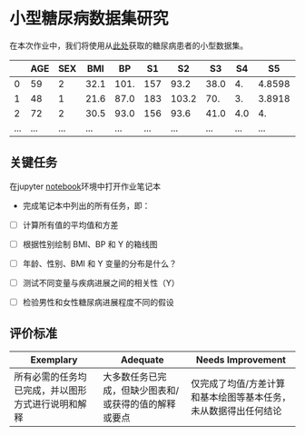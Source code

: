 # 小型糖尿病数据集研究

<!-- In this assignment, we will work with a small dataset of diabetes patients taken from [here](https://www4.stat.ncsu.edu/~boos/var.select/diabetes.html). -->
在本次作业中，我们将使用从[此处](https://www4.stat.ncsu.edu/~boos/var.select/diabetes.html)获取的糖尿病患者的小型数据集。

|   | AGE | SEX | BMI | BP | S1 | S2 | S3 | S4 | S5 | S6 | Y  |
|---|-----|-----|-----|----|----|----|----|----|----|----|----|
| 0 | 59 | 2 | 32.1 | 101. | 157 | 93.2 | 38.0 | 4. | 4.8598 | 87 | 151 |
| 1 | 48 | 1 | 21.6 | 87.0 | 183 | 103.2 | 70. | 3. | 3.8918 | 69 | 75 |
| 2 | 72 | 2 | 30.5 | 93.0 | 156 | 93.6 | 41.0 | 4.0 | 4. | 85 | 141 |
| ... | ... | ... | ... | ...| ...| ...| ...| ...| ...| ...| ... |

## 关键任务

<!-- * Open the [assignment notebook](assignment.ipynb) in a jupyter notebook environment -->
在jupyter [notebook](assignment.ipynb)环境中打开作业笔记本

<!-- * Complete all tasks listed in the notebook, namely: -->
* 完成笔记本中列出的所有任务，即：
* [ ] 计算所有值的平均值和方差
* [ ] 根据性别绘制 BMI、BP 和 Y 的箱线图
* [ ] 年龄、性别、BMI 和 Y 变量的分布是什么？
* [ ] 测试不同变量与疾病进展之间的相关性（Y）
* [ ] 检验男性和女性糖尿病进展程度不同的假设

   <!-- * [ ] Compute mean values and variance for all values
   * [ ] Plot boxplots for BMI, BP and Y depending on gender
   * [ ] What is the the distribution of Age, Sex, BMI and Y variables?
   * [ ] Test the correlation between different variables and disease progression (Y)
   * [ ] Test the hypothesis that the degree of diabetes progression is different between men and women -->
   
## 评价标准

Exemplary | Adequate | Needs Improvement
--- | --- | -- |
所有必需的任务均已完成，并以图形方式进行说明和解释 | 大多数任务已完成，但缺少图表和/或获得的值的解释或要点 | 仅完成了均值/方差计算和基本绘图等基本任务，未从数据得出任何结论

		
